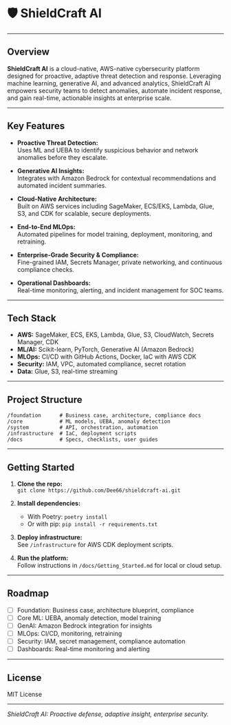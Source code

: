 # 🛡️ ShieldCraft AI

---

## Overview

**ShieldCraft AI** is a cloud-native, AWS-native cybersecurity platform designed for proactive, adaptive threat detection and response. Leveraging machine learning, generative AI, and advanced analytics, ShieldCraft AI empowers security teams to detect anomalies, automate incident response, and gain real-time, actionable insights at enterprise scale.

---

## Key Features

- **Proactive Threat Detection:**  
  Uses ML and UEBA to identify suspicious behavior and network anomalies before they escalate.

- **Generative AI Insights:**  
  Integrates with Amazon Bedrock for contextual recommendations and automated incident summaries.

- **Cloud-Native Architecture:**  
  Built on AWS services including SageMaker, ECS/EKS, Lambda, Glue, S3, and CDK for scalable, secure deployments.

- **End-to-End MLOps:**  
  Automated pipelines for model training, deployment, monitoring, and retraining.

- **Enterprise-Grade Security & Compliance:**  
  Fine-grained IAM, Secrets Manager, private networking, and continuous compliance checks.

- **Operational Dashboards:**  
  Real-time monitoring, alerting, and incident management for SOC teams.

---

## Tech Stack

- **AWS:** SageMaker, ECS, EKS, Lambda, Glue, S3, CloudWatch, Secrets Manager, CDK
- **ML/AI:** Scikit-learn, PyTorch, Generative AI (Amazon Bedrock)
- **MLOps:** CI/CD with GitHub Actions, Docker, IaC with AWS CDK
- **Security:** IAM, VPC, automated compliance, secret rotation
- **Data:** Glue, S3, real-time streaming

---

## Project Structure

```
/foundation      # Business case, architecture, compliance docs
/core            # ML models, UEBA, anomaly detection
/system          # API, orchestration, automation
/infrastructure  # IaC, deployment scripts
/docs            # Specs, checklists, user guides
```

---

## Getting Started

1. **Clone the repo:**  
   `git clone https://github.com/Dee66/shieldcraft-ai.git`

2. **Install dependencies:**  
   - With Poetry: `poetry install`
   - Or with pip: `pip install -r requirements.txt`

3. **Deploy infrastructure:**  
   See `/infrastructure` for AWS CDK deployment scripts.

4. **Run the platform:**  
   Follow instructions in `/docs/Getting_Started.md` for local or cloud setup.

---

## Roadmap

- [ ] Foundation: Business case, architecture blueprint, compliance
- [ ] Core ML: UEBA, anomaly detection, model training
- [ ] GenAI: Amazon Bedrock integration for insights
- [ ] MLOps: CI/CD, monitoring, retraining
- [ ] Security: IAM, secret management, compliance automation
- [ ] Dashboards: Real-time monitoring and alerting

---

## License

MIT License

---

*ShieldCraft AI: Proactive defense, adaptive insight, enterprise security.*
